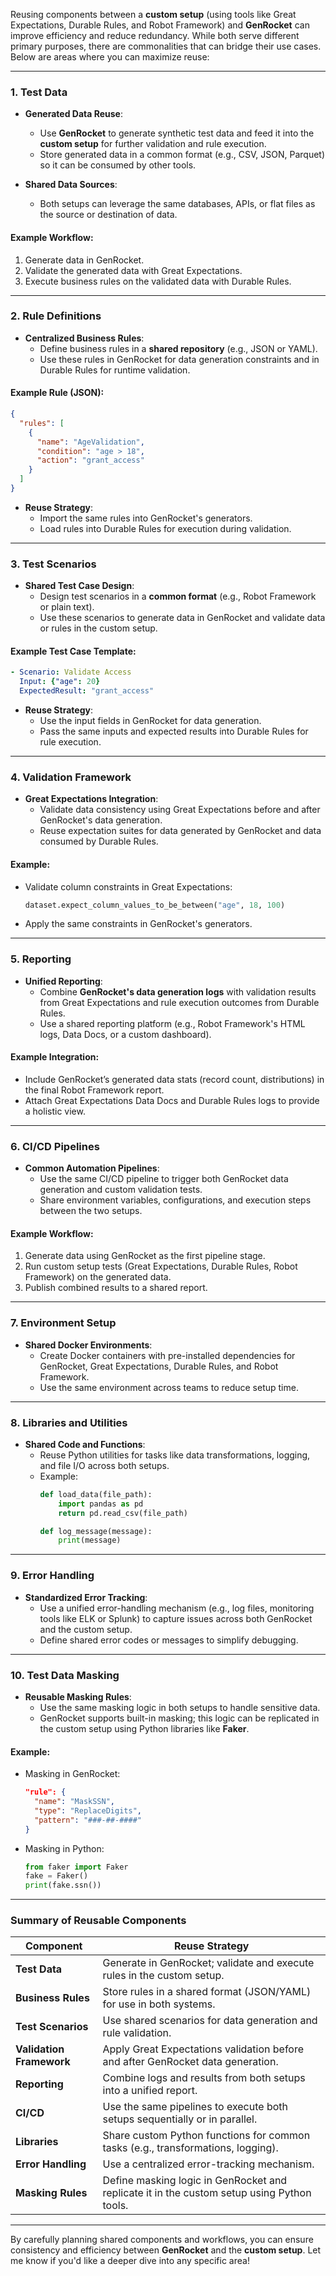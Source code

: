 Reusing components between a **custom setup** (using tools like Great Expectations, Durable Rules, and Robot Framework) and **GenRocket** can improve efficiency and reduce redundancy. While both serve different primary purposes, there are commonalities that can bridge their use cases. Below are areas where you can maximize reuse:

---

### **1. Test Data**
- **Generated Data Reuse**:
  - Use **GenRocket** to generate synthetic test data and feed it into the **custom setup** for further validation and rule execution.
  - Store generated data in a common format (e.g., CSV, JSON, Parquet) so it can be consumed by other tools.

- **Shared Data Sources**:
  - Both setups can leverage the same databases, APIs, or flat files as the source or destination of data.

#### Example Workflow:
1. Generate data in GenRocket.
2. Validate the generated data with Great Expectations.
3. Execute business rules on the validated data with Durable Rules.

---

### **2. Rule Definitions**
- **Centralized Business Rules**:
  - Define business rules in a **shared repository** (e.g., JSON or YAML).
  - Use these rules in GenRocket for data generation constraints and in Durable Rules for runtime validation.

#### Example Rule (JSON):
```json
{
  "rules": [
    {
      "name": "AgeValidation",
      "condition": "age > 18",
      "action": "grant_access"
    }
  ]
}
```

- **Reuse Strategy**:
  - Import the same rules into GenRocket's generators.
  - Load rules into Durable Rules for execution during validation.

---

### **3. Test Scenarios**
- **Shared Test Case Design**:
  - Design test scenarios in a **common format** (e.g., Robot Framework or plain text).
  - Use these scenarios to generate data in GenRocket and validate data or rules in the custom setup.

#### Example Test Case Template:
```yaml
- Scenario: Validate Access
  Input: {"age": 20}
  ExpectedResult: "grant_access"
```

- **Reuse Strategy**:
  - Use the input fields in GenRocket for data generation.
  - Pass the same inputs and expected results into Durable Rules for rule execution.

---

### **4. Validation Framework**
- **Great Expectations Integration**:
  - Validate data consistency using Great Expectations before and after GenRocket's data generation.
  - Reuse expectation suites for data generated by GenRocket and data consumed by Durable Rules.

#### Example:
- Validate column constraints in Great Expectations:
  ```python
  dataset.expect_column_values_to_be_between("age", 18, 100)
  ```

- Apply the same constraints in GenRocket's generators.

---

### **5. Reporting**
- **Unified Reporting**:
  - Combine **GenRocket's data generation logs** with validation results from Great Expectations and rule execution outcomes from Durable Rules.
  - Use a shared reporting platform (e.g., Robot Framework's HTML logs, Data Docs, or a custom dashboard).

#### Example Integration:
- Include GenRocket’s generated data stats (record count, distributions) in the final Robot Framework report.
- Attach Great Expectations Data Docs and Durable Rules logs to provide a holistic view.

---

### **6. CI/CD Pipelines**
- **Common Automation Pipelines**:
  - Use the same CI/CD pipeline to trigger both GenRocket data generation and custom validation tests.
  - Share environment variables, configurations, and execution steps between the two setups.

#### Example Workflow:
1. Generate data using GenRocket as the first pipeline stage.
2. Run custom setup tests (Great Expectations, Durable Rules, Robot Framework) on the generated data.
3. Publish combined results to a shared report.

---

### **7. Environment Setup**
- **Shared Docker Environments**:
  - Create Docker containers with pre-installed dependencies for GenRocket, Great Expectations, Durable Rules, and Robot Framework.
  - Use the same environment across teams to reduce setup time.

---

### **8. Libraries and Utilities**
- **Shared Code and Functions**:
  - Reuse Python utilities for tasks like data transformations, logging, and file I/O across both setups.
  - Example:
    ```python
    def load_data(file_path):
        import pandas as pd
        return pd.read_csv(file_path)

    def log_message(message):
        print(message)
    ```

---

### **9. Error Handling**
- **Standardized Error Tracking**:
  - Use a unified error-handling mechanism (e.g., log files, monitoring tools like ELK or Splunk) to capture issues across both GenRocket and the custom setup.
  - Define shared error codes or messages to simplify debugging.

---

### **10. Test Data Masking**
- **Reusable Masking Rules**:
  - Use the same masking logic in both setups to handle sensitive data.
  - GenRocket supports built-in masking; this logic can be replicated in the custom setup using Python libraries like **Faker**.

#### Example:
- Masking in GenRocket:
  ```json
  "rule": {
    "name": "MaskSSN",
    "type": "ReplaceDigits",
    "pattern": "###-##-####"
  }
  ```
- Masking in Python:
  ```python
  from faker import Faker
  fake = Faker()
  print(fake.ssn())
  ```

---

### **Summary of Reusable Components**

| **Component**            | **Reuse Strategy**                                                                                      |
|--------------------------|-------------------------------------------------------------------------------------------------------|
| **Test Data**            | Generate in GenRocket; validate and execute rules in the custom setup.                                |
| **Business Rules**       | Store rules in a shared format (JSON/YAML) for use in both systems.                                   |
| **Test Scenarios**       | Use shared scenarios for data generation and rule validation.                                         |
| **Validation Framework** | Apply Great Expectations validation before and after GenRocket data generation.                       |
| **Reporting**            | Combine logs and results from both setups into a unified report.                                      |
| **CI/CD**                | Use the same pipelines to execute both setups sequentially or in parallel.                            |
| **Libraries**            | Share custom Python functions for common tasks (e.g., transformations, logging).                     |
| **Error Handling**       | Use a centralized error-tracking mechanism.                                                          |
| **Masking Rules**        | Define masking logic in GenRocket and replicate it in the custom setup using Python tools.            |

---

By carefully planning shared components and workflows, you can ensure consistency and efficiency between **GenRocket** and the **custom setup**. Let me know if you'd like a deeper dive into any specific area!
